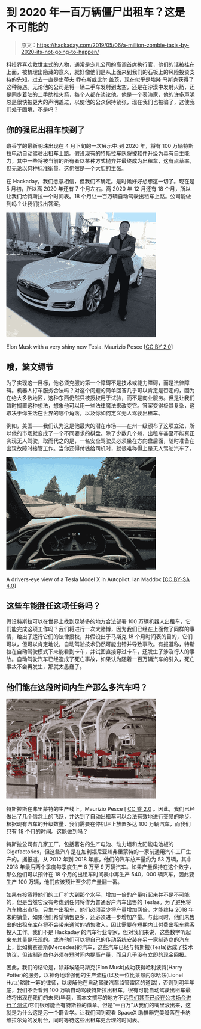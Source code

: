 # 到 2020 年一百万辆僵尸出租车？这是不可能的

> 原文：<https://hackaday.com/2019/05/06/a-million-zombie-taxis-by-2020-its-not-going-to-happen/>

科技界喜欢救世主式的人物，通常是宠儿公司的高调首席执行官，他们的话被挂在上面，被梳理出隐藏的意义，就好像他们是从上面来到我们的石板上的风险投资支持的先知。过去一直是史蒂夫·乔布斯或比尔·盖茨，现在似乎是埃隆·马斯克获得了这种待遇。无论他的公司是将一辆二手车发射到太空，还是在沙漠中发射火箭，还是同步着陆的二手助推火箭，每个人都在谈论他。他是一个表演家，他的[许多声明](https://www.bloomberg.com/features/elon-musk-goals/)总是很快被更大的声明盖过，以使他的公众保持紧张，现在我们也被骗了，这使我们处于困境，不是吗？

## 你的强尼出租车快到了

麝香学的最新明珠出现在 4 月下旬的一次展示中:到 2020 年，将有 100 万辆特斯拉电动自动驾驶出租车上路。假设现有的特斯拉车队将被软件升级为具有自主能力，其中一些将被当前的所有者以某种方式抛弃并最终成为出租车，这有点草率，但无论以何种标准衡量，这仍然是一个大胆的主张。

在 Hackaday，我们愿意相信，但我们不确定。是时候好好想想这一切了。现在是 5 月初，所以离 2020 年还有 7 个月左右。离 2020 年 12 月还有 18 个月，所以让我们给特斯拉一个时间表。18 个月让一百万辆自动驾驶出租车上路。公司能做到吗？让我们找出答案。

[![Elon Musk with a very shiny new Tesla. Maurizio Pesce [CC BY 2.0]](img/4fd65c1ec8afef5f3dcda733bd74b964.png)](https://hackaday.com/wp-content/uploads/2019/04/Elon_Musk_Tesla_Factory_Fremont_CA_USA_8765031426.jpg)

Elon Musk with a very shiny new Tesla. Maurizio Pesce [[CC BY 2.0](https://commons.wikimedia.org/wiki/File:Elon_Musk,_Tesla_Factory,_Fremont_(CA,_USA)_(8765031426).jpg)]

## 哦，繁文缛节

为了实现这一目标，他必须克服的第一个障碍不是技术或能力障碍，而是法律障碍。机器人打车服务合法吗？对这个问题的简单回答几乎可以肯定是否定的，因为在绝大多数地区，这种东西仍然只被授权用于试验，而不是商业服务。但是让我们暂时搁置这种想法，想象他可以用一些法律魔法来改变它。答案变得极其复杂，这取决于你生活在世界的哪个角落，以及你如何定义无人驾驶出租车。

例如，美国——我们认为这是他最大的潜在市场——在州一级颁布了这项立法，所以他的市场就变成了一个不同要求的棋盘。除了少数几个州，出租车甚至不能真正实现无人驾驶，取而代之的是，一名安全驾驶员必须坐在方向盘后面，随时准备在出现故障时接管工作。当你还得付钱给司机时，就很难称得上是无人驾驶汽车了。

![A drivers-eye view of a Tesla Model X in Autopilot. Ian Maddox [CC BY-SA 4.0]](img/7f1a6d56c5a54cfe77d6b78dbda4365a.png)

A drivers-eye view of a Tesla Model X in Autopilot. Ian Maddox [[CC BY-SA 4.0](https://commons.wikimedia.org/wiki/File:Tesla_Autopilot_Engaged_in_Model_X.jpg)]

## 这些车能胜任这项任务吗？

假设特斯拉可以在世界上找到足够多的地方合法部署 100 万辆机器人出租车，它们能完成这项工作吗？我们将进行一次大赌博，因为我们已经在上面做了同样的事情，给出了运行它们的法律授权，并假设出于马斯克 18 个月时间表的目的，它们可以，但可以肯定地说，自动驾驶技术仍然可能出错并导致事故。有报道称，特斯拉在自动驾驶模式下未能看到卡车，并试图直接穿过卡车，还发生了涉及行人的事故。自动驾驶汽车已经造成了死亡事故，如果认为随着一百万辆汽车的引入，死亡事故不会再发生，那就太愚蠢了。

## 他们能在这段时间内生产那么多汽车吗？

[![Teslas on the production line in Fremont. Maurizio Pesce [CC BY 2.0].](img/c9be7f1a648f2211296979993872e879.png)](https://hackaday.com/wp-content/uploads/2019/04/Tesla_Factory_Fremont_CA_USA_8763129679.jpg) 

特斯拉斯在弗里蒙特的生产线上。Maurizio Pesce [ [CC 乘 2.0](https://commons.wikimedia.org/wiki/File:Tesla_Factory,_Fremont_(CA,_USA)_(8763129679).jpg) 。因此，我们已经做出了几个信念上的飞跃，并达到了自动出租车可以合法有效地进行交易的地步。根据现有汽车的升级数量，我们需要在停机坪上放置多达 100 万辆汽车，而我们只有 18 个月的时间。这能做到吗？

特斯拉公司有几家工厂，包括著名的生产电池、动力墙和太阳能电池板的 Gigafactories，但这些汽车是在加利福尼亚州弗里蒙特的一家前通用汽车工厂生产的。据报道，从 2012 年到 2018 年底，他们的汽车总产量约为 53 万辆，其中 2018 年最后两个季度每季度生产 8 万至 9 万辆汽车。如果产量保持在这个数字，那么他们可以预计在 18 个月的出租车时间表中再生产 540，000 辆汽车，因此要生产 100 万辆，他们应该预计至少将产量翻一番。

如果有投资将他们的工厂扩大到那个水平，增加一倍的产量听起来并不是不可能的，但是当然它没有考虑到任何将作为普通客户汽车出售的 Teslas。为了避免将汽车撤出市场，只生产出租车，他们必须至少将产量增加两倍，才能维持 2018 年末的销量，如果他们希望销售更多，还必须进一步增加产量。与此同时，他们未售出的出租车库存将不会带来通常的销售收入，因此需要在短期内让付费出租车乘客投入工作。我们不是 Hackaday 的汽车行业专家，但对我们来说，这些数字听起来充其量是乐观的。或许他们可以将自己的传动系统安装在另一家制造商的汽车上，比如梅赛德斯(Mercedes)的汽车，这些汽车已经与特斯拉(Tesla)达成了技术协议，但该制造商也必须在短时间内提高产量，而且几乎没有立即的现金回报。

因此，我们的结论是，除非埃隆马斯克(Elon Musk)成功获得哈利波特(Harry Potter)的服务，以神奇地增强他的生产流程(以及一位比莱昂内尔哈兹(Lionel Hutz)略胜一筹的律师，以缓解他在自动驾驶汽车监管雷区的道路)，否则到明年年底，我们不会看到 100 万辆自动驾驶特斯拉出租车。很有可能自动驾驶出租车最终将出现在我们的未来(毕竟，离本文撰写的地方不远[它们甚至已经在公共场合进行了测试](https://www.miltonkeynes.co.uk/news/self-driving-pod-trials-officially-underway-in-milton-keynes-1-8423883))它们很可能会有特斯拉的徽章。但是“一百万”从我们的嘴里滚出来，这就是为什么这是另一个麝香学。让我们回到观看 SpaceX 助推器完美降落在卡纳维拉尔角的发射台，同时等待这些出租车更合理的时间表。